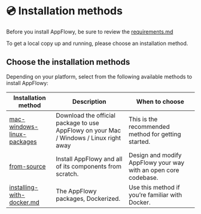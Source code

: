 # 💿 Installation methods

Before you install AppFlowy, be sure to review the [requirements.md](../requirements.md "mention")

To get a local copy up and running, please choose an installation method.

## Choose the installation methods

Depending on your platform, select from the following available methods to install AppFlowy:

| Installation method                                                   | Description                                                                            | When to choose                                                  |
| --------------------------------------------------------------------- | -------------------------------------------------------------------------------------- | --------------------------------------------------------------- |
| [mac-windows-linux-packages](mac-windows-linux-packages/ "mention")   | Download the official package to use AppFlowy on your Mac / Windows / Linux right away | This is the recommended method for getting started.             |
| [from-source](../../../documentation/appflowy/from-source/ "mention") | Install AppFlowy and all of its components from scratch.                               | Design and modify AppFlowy your way with an open core codebase. |
| [installing-with-docker.md](installing-with-docker.md "mention")      | The AppFlowy packages, Dockerized.                                                     | Use this method if you’re familiar with Docker.                 |
